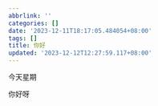 ```yaml
---
abbrlink: ''
categories: []
date: '2023-12-11T18:17:05.484054+08:00'
tags: []
title: 你好
updated: '2023-12-12T12:27:59.117+08:00'
---
```

今天星期

你好呀
